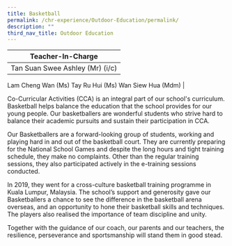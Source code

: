 ```yaml
---
title: Basketball
permalink: /chr-experience/Outdoor-Education/permalink/
description: ""
third_nav_title: Outdoor Education
---
```

| Teacher-In-Charge |
| -------- | 
| Tan Suan Swee Ashley (Mr) (i/c)
Lam Cheng Wan (Ms)
Tay Ru Hui (Ms)
Wan Siew Hua (Mdm)
|

Co-Curricular Activities (CCA) is an integral part of our school's curriculum. Basketball helps balance the education that the school provides for our young people. Our basketballers are wonderful students who strive hard to balance their academic pursuits and sustain their participation in CCA.

Our Basketballers are a forward-looking group of students, working and playing hard in and out of the basketball court. They are currently preparing for the National School Games and despite the long hours and tight training schedule, they make no complaints. Other than the regular training sessions, they also participated actively in the e-training sessions conducted.

In 2019, they went for a cross-culture basketball training programme in Kuala Lumpur, Malaysia. The school’s support and generosity gave our Basketballers a chance to see the difference in the basketball arena overseas, and an opportunity to hone their basketball skills and techniques. The players also realised the importance of team discipline and unity.

Together with the guidance of our coach, our parents and our teachers, the resilience, perseverance and sportsmanship will stand them in good stead.